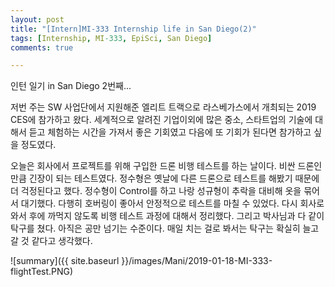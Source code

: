 ```yaml
---
layout: post
title: "[Intern]MI-333 Internship life in San Diego(2)"
tags: [Internship, MI-333, EpiSci, San Diego]
comments: true

---
```


인턴 일기 in San Diego 2번째...

저번 주는 SW 사업단에서 지원해준 엘리트 트랙으로 라스베가스에서 개최되는 2019 CES에 참가하고 왔다. 세계적으로 알려진 기업이외에 많은 중소, 스타트업의 기술에 대해서 듣고 체험하는 시간을 가져서 좋은 기회였고 다음에 또 기회가 된다면 참가하고 싶을 정도였다.

오늘은 회사에서 프로젝트를 위해 구입한 드론 비행 테스트를 하는 날이다. 비싼 드론인만큼 긴장이 되는 테스트였다. 정수형은 옛날에 다른 드론으로 테스트를 해봤기 때문에 더 걱정된다고 했다. 정수형이 Control를 하고 나랑 성규형이 추락을 대비해 옷을 묶어서 대기했다. 다행히 호버링이 좋아서 안정적으로 테스트를 마칠 수 있었다. 다시 회사로 와서 후에 까먹지 않도록 비행 테스트 과정에 대해서 정리했다. 그리고 박사님과 다 같이 탁구를 쳤다. 아직은 공만 넘기는 수준이다. 매일 치는 걸로 봐서는 탁구는 확실히 늘고 갈 것 같다고 생각했다.



![summary]({{ site.baseurl }}/images/Mani/2019-01-18-MI-333-flightTest.PNG)



